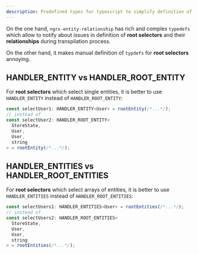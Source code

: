 ```yaml
---
description: Predefined types for typescript to simplify definition of typedef for root selectors
---
```


On the one hand, `ngrx-entity-relationship` has rich and complex `typedefs` which allow to notify about issues in
definition of **root selectors** and their **relationships** during transpilation process.

On the other hand, it makes manual definition of `typdefs` for **root selectors** annoying.

## HANDLER_ENTITY vs HANDLER_ROOT_ENTITY

For **root selectors** which select single entities, it is better to use `HANDLER_ENTITY`
instead of `HANDLER_ROOT_ENTITY`:

```ts
const selectUser1: HANDLER_ENTITY<User> = rootEntity(/*...*/);
// instead of
const selectUser2: HANDLER_ROOT_ENTITY<
  StoreState,
  User,
  User,
  string
> = rootEntity(/*...*/);
```

## HANDLER_ENTITIES vs HANDLER_ROOT_ENTITIES

For **root selectors** which select arrays of entities, it is better to use `HANDLER_ENTITIES`
instead of `HANDLER_ROOT_ENTITIES`:

```ts
const selectUsers1: HANDLER_ENTITIES<User> = rootEntities(/*...*/);
// instead of
const selectUsers2: HANDLER_ROOT_ENTITIES<
  StoreState,
  User,
  User,
  string
> = rootEntities(/*...*/);
```
